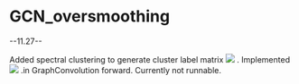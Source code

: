 # GCN_oversmoothing

--11.27--

Added spectral clustering to generate cluster label matrix <img src="https://render.githubusercontent.com/render/math?math=P"> . Implemented <img src="https://render.githubusercontent.com/render/math?math=AP^TWP"> .in GraphConvolution forward. Currently not runnable.
